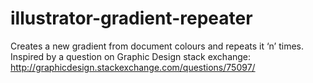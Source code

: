 # illustrator-gradient-repeater
Creates a new gradient from document colours and repeats it ‘n’ times.
Inspired by a question on Graphic Design stack exchange: 
http://graphicdesign.stackexchange.com/questions/75097/
